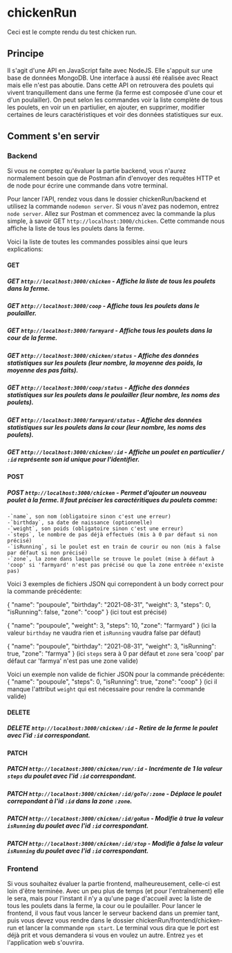# chickenRun

Ceci est le compte rendu du test chicken run.

## Principe

Il s'agit d'une API en JavaScript faite avec NodeJS. Elle s'appuit sur une base de données MongoDB. Une interface à aussi été réalisée avec React mais elle n'est pas aboutie.
Dans cette API on retrouvera des poulets qui vivent tranquillement dans une ferme (la ferme est composée d'une cour et d'un poulailler). On peut selon les commandes voir la liste complète de tous les poulets, en voir un en partiulier, en ajouter, en supprimer, modifier certaines de leurs caractéristiques et voir des données statistiques sur eux.

## Comment s'en servir 

### Backend

Si vous ne comptez qu'évaluer la partie backend, vous n'aurez normalement besoin que de Postman afin d'envoyer des requêtes HTTP et de node pour écrire une commande dans votre terminal.

Pour lancer l'API, rendez vous dans le dossier chickenRun/backend et utilisez la commande `nodemon server`. Si vous n'avez pas nodemon, entrez `node server`.
Allez sur Postman et commencez avec la commande la plus simple, à savoir GET `http://localhost:3000/chicken`.
Cette commande nous affiche la liste de tous les poulets dans la ferme.


Voici la liste de toutes les commandes possibles ainsi que leurs explications:

#### GET

##### GET `http://localhost:3000/chicken` - Affiche la liste de tous les poulets dans la ferme.
##### GET `http://localhost:3000/coop` - Affiche tous les poulets dans le poulailler.
##### GET `http://localhost:3000/farmyard` - Affiche tous les poulets dans la cour de la ferme.
##### GET `http://localhost:3000/chicken/status` - Affiche des données statistiques sur les poulets (leur nombre, la moyenne des poids, la moyenne des pas faits).
##### GET `http://localhost:3000/coop/status` - Affiche des données statistiques sur les poulets dans le poulailler (leur nombre, les noms des poulets).
##### GET `http://localhost:3000/farmyard/status` - Affiche des données statistiques sur les poulets dans la cour (leur nombre, les noms des poulets).
##### GET `http://localhost:3000/chicken/:id` - Affiche un poulet en particulier / `:id` représente son id unique pour l'identifier.

#### POST

##### POST `http://localhost:3000/chicken` - Permet d'ajouter un nouveau poulet à la ferme. Il faut préciser les caractéritiques du poulets comme:
	-`name`, son nom (obligatoire sinon c'est une erreur)
	-`birthday`, sa date de naissance (optionnelle)
	-`weight`, son poids (obligatoire sinon c'est une erreur)
	-`steps`, le nombre de pas déjà effectués (mis à 0 par défaut si non précisé)
	-`isRunning`, si le poulet est en train de courir ou non (mis à false par défaut si non précisé)
	-`zone`, la zone dans laquelle se trouve le poulet (mise à défaut à 'coop' si 'farmyard' n'est pas précisé ou que la zone entréée n'existe pas)

Voici 3 exemples de fichiers JSON qui correpondent à un body correct pour la commande précédente:

{
    "name": "poupoule",
    "birthday": "2021-08-31",
    "weight": 3,
    "steps": 0,
    "isRunning": false,
    "zone": "coop"
}
(ici tout est précisé)

{
    "name": "poupoule",
    "weight": 3,
    "steps": 10,
    "zone": "farmyard"
}
(ici la valeur `birthday` ne vaudra rien et `isRunning` vaudra false par défaut)

{
    "name": "poupoule",
    "birthday": "2021-08-31",
    "weight": 3,
    "isRunning": true,
    "zone": "farmya"
}
(ici `steps` sera à 0 par défaut et `zone` sera 'coop' par défaut car 'farmya' n'est pas une zone valide)

Voici un exemple non valide de fichier JSON pour la commande précédente:
{
    "name": "poupoule",
    "steps": 0,
    "isRunning": true,
    "zone": "coop"
}
(ici il manque l'attribut `weight` qui est nécessaire pour rendre la commande valide)

#### DELETE

##### DELETE `http://localhost:3000/chicken/:id` - Retire de la ferme le poulet avec l'id `:id` correspondant.

#### PATCH

##### PATCH `http://localhost:3000/chicken/run/:id` - Incrémente de 1 la valeur `steps` du poulet avec l'id `:id` correspondant.
##### PATCH `http://localhost:3000/chicken/:id/goTo/:zone` - Déplace le poulet correpondant à l'id `:id` dans la zone `:zone`.
##### PATCH `http://localhost:3000/chicken/:id/goRun` - Modifie à true la valeur `isRunning` du poulet avec l'id `:id` correspondant.
##### PATCH `http://localhost:3000/chicken/:id/stop` - Modifie à false la valeur `isRunning` du poulet avec l'id `:id` correspondant.


### Frontend

Si vous souhaitez évaluer la partie frontend, malheureusement, celle-ci est loin d'être terminée.
Avec un peu plus de temps (et pour l'entraînement) elle le sera, mais pour l'instant il n'y a qu'une page d'accueil avec la liste de tous les poulets dans la ferme, la cour ou le poulailler.
Pour lancer le frontend, il vous faut vous lancer le serveur backend dans un premier tant, puis vous devez vous rendre dans le dossier chickenRun/frontend/chicken-run et lancer la commande `npm start`. Le terminal vous dira que le port est déjà prit et vous demandera si vous en voulez un autre. Entrez `yes` et l'application web s'ouvrira.